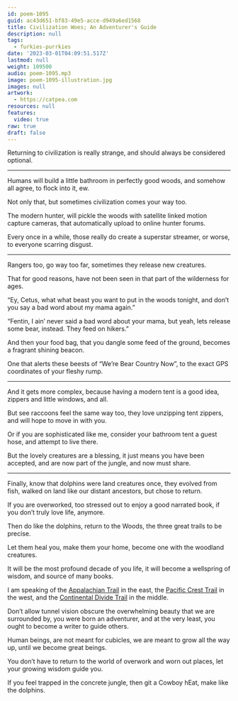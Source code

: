 ```yaml
---
id: poem-1095
guid: ac43d651-bf83-49e5-acce-d949a6ed1568
title: Civilization Woes; An Adventurer's Guide
description: null
tags:
  - furkies-purrkies
date: '2023-03-01T04:09:51.517Z'
lastmod: null
weight: 109500
audio: poem-1095.mp3
image: poem-1095-illustration.jpg
images: null
artwork:
  - https://catpea.com
resources: null
features:
  video: true
raw: true
draft: false
---
```


Returning to civilization is really strange,
and should always be considered optional.

---

Humans will build a little bathroom in perfectly good woods,
and somehow all agree, to flock into it, ew.


Not only that,
but sometimes civilization comes your way too.

The modern hunter, will pickle the woods with satellite linked motion capture cameras, that automatically upload to online hunter forums.

Every once in a while, those really do create a superstar streamer,
or worse, to everyone scarring disgust.

---

Rangers too, go way too far,
sometimes they release new creatures.

That for good reasons,
have not been seen in that part of the wilderness for ages.

“Ey, Cetus, what what beast you want to put in the woods tonight,
and don’t you say a bad word about my mama again.”

“Fentin, I ain’ never said a bad word about your mama,
but yeah, lets release some bear, instead. They feed on hikers.”

And then your food bag, that you dangle some feed of the ground,
becomes a fragrant shining beacon.

One that alerts these beests of “We’re Bear Country Now”,
to the exact GPS coordinates of your fleshy rump.

---

And it gets more complex,
because having a modern tent is a good idea, zippers and little windows, and all.

But see raccoons feel the same way too,
they love unzipping tent zippers, and will hope to move in with you.

Or if you are sophisticated like me,
consider your bathroom tent a guest hose, and attempt to live there.

But the lovely creatures are a blessing, it just means you have been accepted,
and are now part of the jungle, and now must share.

---

Finally, know that dolphins were land creatures once,
they evolved from fish, walked on land like our distant ancestors, but chose to return.

If you are overworked, too stressed out to enjoy a good narrated book,
if you don’t truly love life, anymore.

Then do like the dolphins,
return to the Woods, the three great trails to be precise.

Let them heal you, make them your home,
become one with the woodland creatures.

It will be the most profound decade of you life,
it will become a wellspring of wisdom, and source of many books.

I am speaking of the [Appalachian Trail][1] in the east,
the [Pacific Crest Trail][2] in the west, and the [Continental Divide Trail][3] in the middle.

Don’t allow tunnel vision obscure the overwhelming beauty that we are surrounded by,
you were born an adventurer, and at the very least, you ought to become a writer to guide others.

Human beings, are not meant for cubicles,
we are meant to grow all the way up, until we become great beings.

You don’t  have to return to the world of overwork and worn out places,
let your growing wisdom guide you.

If you feel trapped in the concrete jungle,
then git a Cowboy hEat, make like the dolphins.

[1]: https://www.youtube.com/watch?v=EzXP5PjRHjM
[2]: https://www.youtube.com/watch?v=V4D4TcgppD8
[3]: https://www.youtube.com/watch?v=1ewQvcGhQAA
